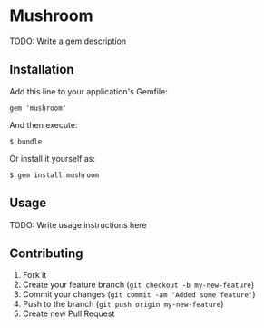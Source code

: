 # Mushroom

TODO: Write a gem description

## Installation

Add this line to your application's Gemfile:

    gem 'mushroom'

And then execute:

    $ bundle

Or install it yourself as:

    $ gem install mushroom

## Usage

TODO: Write usage instructions here

## Contributing

1. Fork it
2. Create your feature branch (`git checkout -b my-new-feature`)
3. Commit your changes (`git commit -am 'Added some feature'`)
4. Push to the branch (`git push origin my-new-feature`)
5. Create new Pull Request
